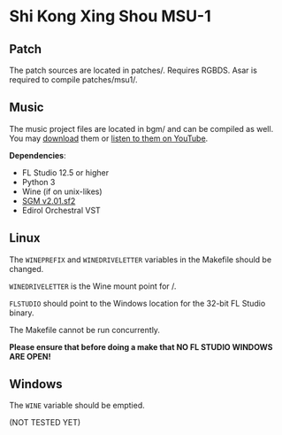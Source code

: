 # Shi Kong Xing Shou MSU-1

## Patch

The patch sources are located in patches/. Requires RGBDS. Asar is required to compile patches/msu1/.

## Music

The music project files are located in bgm/ and can be compiled as well. You may [download](https://drive.google.com/drive/folders/1o_kU5zsulEEl-SHqNjIcfzZyM0v33l6L?usp=sharing) them or [listen to them on YouTube](https://www.youtube.com/watch?v=1qBSv4IAjbE&list=PLM18Dljg9YX7hMjbeyENYP9bWk5zDF66R&index=1).

**Dependencies**:
* FL Studio 12.5 or higher
* Python 3
* Wine (if on unix-likes)
* [SGM v2.01.sf2](https://archive.org/details/SGM-V2.01)
* Edirol Orchestral VST

## Linux

The `WINEPREFIX` and `WINEDRIVELETTER` variables in the Makefile should be changed.

`WINEDRIVELETTER` is the Wine mount point for /.

`FLSTUDIO` should point to the Windows location for the 32-bit FL Studio binary.

The Makefile cannot be run concurrently.

**Please ensure that before doing a make that NO FL STUDIO WINDOWS ARE OPEN!**

## Windows

The `WINE` variable should be emptied.

(NOT TESTED YET)
